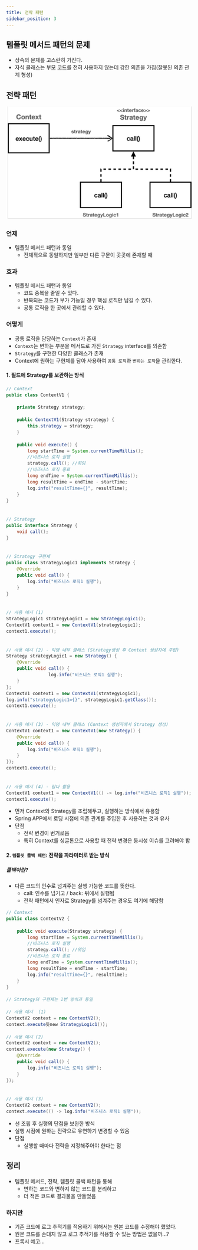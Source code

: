 ```yaml
---
title: 전략 패턴
sidebar_position: 3
---
```

## 템플릿 메서드 패턴의 문제
- 상속의 문제를 고스란히 가진다.
- 자식 클래스는 부모 코드를 전혀 사용하지 않는데 강한 의존을 가짐(잘못된 의존 관계 형성)

## 전략 패턴
![strategy.png](img/strategy.png)
### 언제
- 템플릿 메서드 패턴과 동일
  - 전체적으로 동일하지만 일부만 다른 구문이 곳곳에 존재할 때

### 효과
- 템플릿 메서드 패턴과 동일
  - 코드 중복을 줄일 수 있다.
  - 반복되는 코드가 부가 기능일 경우 핵심 로직만 남길 수 있다.
  - 공통 로직을 한 곳에서 관리할 수 있다.

### 어떻게
- 공통 로직을 담당하는 `Context`가 존재
- `Context`는 변하는 부분을 메서드로 가진 `Strategy` interface를 의존함
- `Strategy`를 구현한 다양한 클래스가 존재
- Context에 원하는 구현체를 담아 사용하여 `공통 로직`과 `변하는 로직`을 관리한다.


#### 1. 필드에 Strategy를 보관하는 방식 
```java
// Context
public class ContextV1 {

    private Strategy strategy;

    public ContextV1(Strategy strategy) {
        this.strategy = strategy;
    }

    public void execute() {
        long startTime = System.currentTimeMillis();
        //비즈니스 로직 실행
        strategy.call(); //위임
        //비즈니스 로직 종료
        long endTime = System.currentTimeMillis();
        long resultTime = endTime - startTime;
        log.info("resultTime={}", resultTime);
    }
}


// Strategy
public interface Strategy {
    void call();
}


// Strategy 구현체
public class StrategyLogic1 implements Strategy {
    @Override
    public void call() {
        log.info("비즈니스 로직1 실행");
    }
}


// 사용 예시 (1)
StrategyLogic1 strategyLogic1 = new StrategyLogic1();
ContextV1 context1 = new ContextV1(strategyLogic1);
context1.execute();


// 사용 예시 (2) - 익명 내부 클래스 (Strategy생성 후 Context 생성자에 주입)
Strategy strategyLogic1 = new Strategy() {
    @Override
    public void call() {
                log.info("비즈니스 로직1 실행");
    }
};
ContextV1 context1 = new ContextV1(strategyLogic1);
log.info("strategyLogic1={}", strategyLogic1.getClass());
context1.execute();


// 사용 예시 (3) - 익명 내부 클래스 (Context 생성자에서 Strategy 생성)
ContextV1 context1 = new ContextV1(new Strategy() {
    @Override
    public void call() {
        log.info("비즈니스 로직1 실행");
    }
});
context1.execute();


// 사용 예시 (4) - 람다 활용
ContextV1 context1 = new ContextV1(() -> log.info("비즈니스 로직1 실행"));
context1.execute();
```
- 먼저 Context와 Strategy를 조립해두고, 실행하는 방식에서 유용함
- Spring APP에서 로딩 시점에 의존 관계를 주입한 후 사용하는 것과 유사
- 단점
  - 전략 변경이 번거로움
  - 특히 Context를 싱글톤으로 사용할 때 전략 변경은 동시성 이슈를 고려해야 함

#### 2. `템플릿 콜백 패턴`: 전략을 파라미터로 받는 방식
##### 콜백이란?
- 다른 코드의 인수로 넘겨주는 실행 가능한 코드를 뜻한다.
    - call: 인수를 넘기고 / back: 뒤에서 실행됨
    - 전략 패턴에서 인자로 Strategy를 넘겨주는 경우도 여기에 해당함


```java
// Context
public class ContextV2 {

    public void execute(Strategy strategy) {
        long startTime = System.currentTimeMillis();
        //비즈니스 로직 실행
        strategy.call(); //위임
        //비즈니스 로직 종료
        long endTime = System.currentTimeMillis();
        long resultTime = endTime - startTime;
        log.info("resultTime={}", resultTime);
    }
}

// Strategy와 구현체는 1번 방식과 동일

// 사용 예시  (1) 
ContextV2 context = new ContextV2();
context.execute듯new StrategyLogic1());

// 사용 예시 (2)
ContextV2 context = new ContextV2();
context.execute(new Strategy() {
    @Override
    public void call() {
        log.info("비즈니스 로직1 실행");
    }
});


// 사용 예시 (3)
ContextV2 context = new ContextV2();
context.execute(() -> log.info("비즈니스 로직1 실행"));
```
- 선 조립 후 실행의 단점을 보완한 방식
- 실행 시점에 원하는 전략으로 유연하기 변경할 수 있음
- 단점
  - 실행할 때마다 전략을 지정해주어야 한다는 점



## 정리
- 템플릿 메서드, 전략, 템플릿 콜백 패턴을 통해
  - 변하는 코드와 변하지 않는 코드를 분리하고
  - 더 적은 코드로 결과물을 만들었음

### 하지만
- 기존 코드에 로그 추적기를 적용하기 위해서는 원본 코드를 수정해야 했었다.
- 원본 코드를 손대지 않고 로그 추적기를 적용할 수 있는 방법은 없을까...?
- 프록시 예고...
